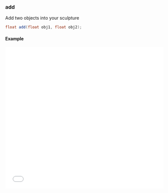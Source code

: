 ### add

Add two objects into your sculpture

```glsl 
float add(float obj1, float obj2);
```

#### Example
<iframe width="100%" height="450px" src="/sculpture/-LM3FtAfpWixlL9VAr4G?example=true&embed=true" frameborder="0"></iframe>